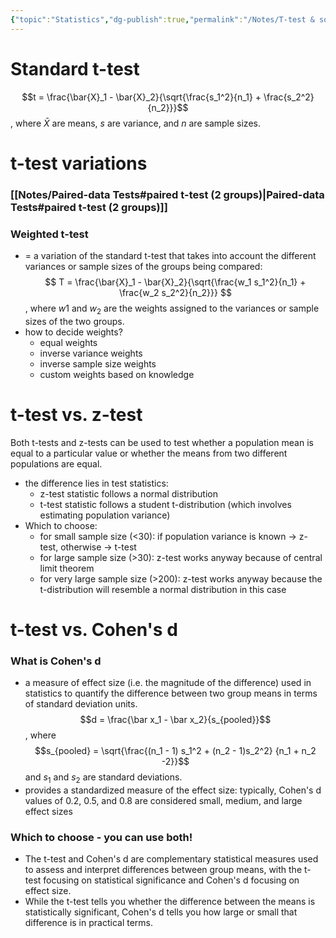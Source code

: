 ```yaml
---
{"topic":"Statistics","dg-publish":true,"permalink":"/Notes/T-test & so on/","dgPassFrontmatter":true,"noteIcon":""}
---
```


# Standard t-test
$$t = \frac{\bar{X}_1 - \bar{X}_2}{\sqrt{\frac{s_1^2}{n_1} + \frac{s_2^2}{n_2}}}$$, where $\bar X$ are means, $s$ are variance, and $n$ are sample sizes. 

# t-test variations

### [[Notes/Paired-data Tests#paired t-test (2 groups)\|Paired-data Tests#paired t-test (2 groups)]]
### Weighted t-test
- = a variation of the standard t-test that takes into account the different variances or sample sizes of the groups being compared: $$ T = \frac{\bar{X}_1 - \bar{X}_2}{\sqrt{\frac{w_1 s_1^2}{n_1} + \frac{w_2 s_2^2}{n_2}}} $$, where $w1_​$ and $w_2$​ are the weights assigned to the variances or sample sizes of the two groups.
- how to decide weights?
	- equal weights
	- inverse variance weights
	- inverse sample size weights
	- custom weights based on knowledge 

# t-test vs. z-test
Both t-tests and z-tests can be used to test whether a population mean is equal to a particular value or whether the means from two different populations are equal.

- the difference lies in test statistics:
	- z-test statistic follows a normal distribution
	- t-test statistic follows a student t-distribution (which involves estimating population variance)
- Which to choose:
    - for small sample size (<30): if population variance is known → z-test, otherwise → t-test
    - for large sample size (>30): z-test works anyway because of central limit theorem
    - for very large sample size (>200): z-test works anyway because the t-distribution will resemble a normal distribution in this case
# t-test vs. Cohen's d

### What is Cohen's d
- a measure of effect size (i.e. the magnitude of the difference) used in statistics to quantify the difference between two group means in terms of standard deviation units. $$d = \frac{\bar x_1 - \bar x_2}{s_{pooled}}$$, where $$s_{pooled} = \sqrt{\frac{(n_1 - 1) s_1^2 + (n_2 - 1)s_2^2} {n_1 + n_2 -2}}$$and $s_1$ and $s_2$ are standard deviations. 
- provides a standardized measure of the effect size: typically, Cohen's d values of 0.2, 0.5, and 0.8 are considered small, medium, and large effect sizes
### Which to choose - you can use both!
- The t-test and Cohen's d are complementary statistical measures used to assess and interpret differences between group means, with the t-test focusing on statistical significance and Cohen's d focusing on effect size.
- While the t-test tells you whether the difference between the means is statistically significant, Cohen's d tells you how large or small that difference is in practical terms.